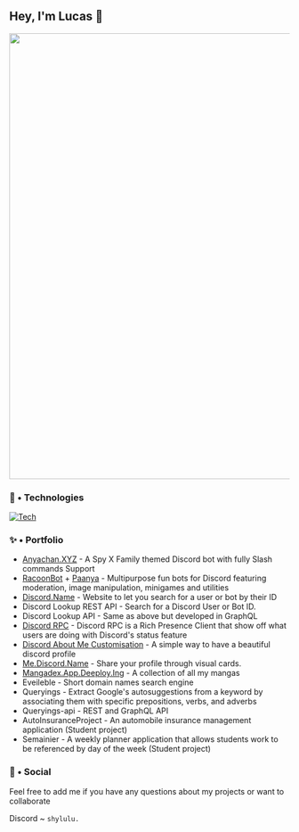 ## Hey, I'm Lucas 👋

<p align="center">
  <img width="800" src="https://repository-images.githubusercontent.com/302617083/fb5cbc00-0a67-11eb-9c37-3f829f3f7382">
</p>

### 🔧 • Technologies

[![Tech](https://skillicons.dev/icons?i=html,css,js,ts,java,bootstrap,tailwind,nodejs,react,vue,nextjs,spring,graphql,mysql,postgres,mongodb,docker,bash,npm,yarn,idea,vscode)](https://skillicons.dev)

### ✨ • Portfolio

- [Anyachan.XYZ](https://anyachan.xyz/) - A Spy X Family themed Discord bot with fully Slash commands Support
- [RacoonBot](https://top.gg/bot/734426328002068481) + [Paanya](https://top.gg/bot/829230505123119164) - Multipurpose fun bots for Discord featuring moderation, image manipulation, minigames and utilities
- [Discord.Name](https://discord.name/) - Website to let you search for a user or bot by their ID
- Discord Lookup REST API - Search for a Discord User or Bot ID.
- Discord Lookup API - Same as above but developed in GraphQL
- [Discord RPC](https://github.com/Heyimlulu/Discord-Rich-Presence) - Discord RPC is a Rich Presence Client that show off what users are doing with Discord's status feature
- [Discord About Me Customisation](https://github.com/Heyimlulu/Discord-About-Me-Customisation) - A simple way to have a beautiful discord profile
- [Me.Discord.Name](https://me.discord.name/<your-user-id>) - Share your profile through visual cards.
- [Mangadex.App.Deeploy.Ing](https://mangadex.app.deeploy.ing/) - A collection of all my mangas
- Eveileble - Short domain names search engine
- Queryings - Extract Google's autosuggestions from a keyword by associating them with specific prepositions, verbs, and adverbs
- Queryings-api - REST and GraphQL API
- AutoInsuranceProject - An automobile insurance management application (Student project)
- Semainier - A weekly planner application that allows students work to be referenced by day of the week (Student project)

### 💬 • Social

Feel free to add me if you have any questions about my projects or want to collaborate

Discord ~ `shylulu.`
